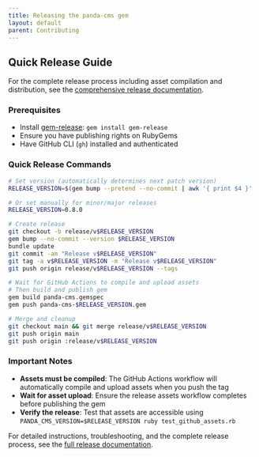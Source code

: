 ```yaml
---
title: Releasing the panda-cms gem
layout: default
parent: Contributing
---
```


## Quick Release Guide

For the complete release process including asset compilation and distribution, see the [comprehensive release documentation](/developers/releasing).

### Prerequisites

- Install [gem-release](https://github.com/svenfuchs/gem-release): `gem install gem-release`
- Ensure you have publishing rights on RubyGems
- Have GitHub CLI (`gh`) installed and authenticated

### Quick Release Commands

```bash
# Set version (automatically determines next patch version)
RELEASE_VERSION=$(gem bump --pretend --no-commit | awk '{ print $4 }' | tr -d '[:space:]')

# Or set manually for minor/major releases
RELEASE_VERSION=0.8.0

# Create release
git checkout -b release/v$RELEASE_VERSION
gem bump --no-commit --version $RELEASE_VERSION
bundle update
git commit -am "Release v$RELEASE_VERSION"
git tag -a v$RELEASE_VERSION -m "Release v$RELEASE_VERSION"
git push origin release/v$RELEASE_VERSION --tags

# Wait for GitHub Actions to compile and upload assets
# Then build and publish gem
gem build panda-cms.gemspec
gem push panda-cms-$RELEASE_VERSION.gem

# Merge and cleanup
git checkout main && git merge release/v$RELEASE_VERSION
git push origin main
git push origin :release/v$RELEASE_VERSION
```

### Important Notes

- **Assets must be compiled**: The GitHub Actions workflow will automatically compile and upload assets when you push the tag
- **Wait for asset upload**: Ensure the release assets workflow completes before publishing the gem
- **Verify the release**: Test that assets are accessible using `PANDA_CMS_VERSION=$RELEASE_VERSION ruby test_github_assets.rb`

For detailed instructions, troubleshooting, and the complete release process, see the [full release documentation](/developers/releasing).

